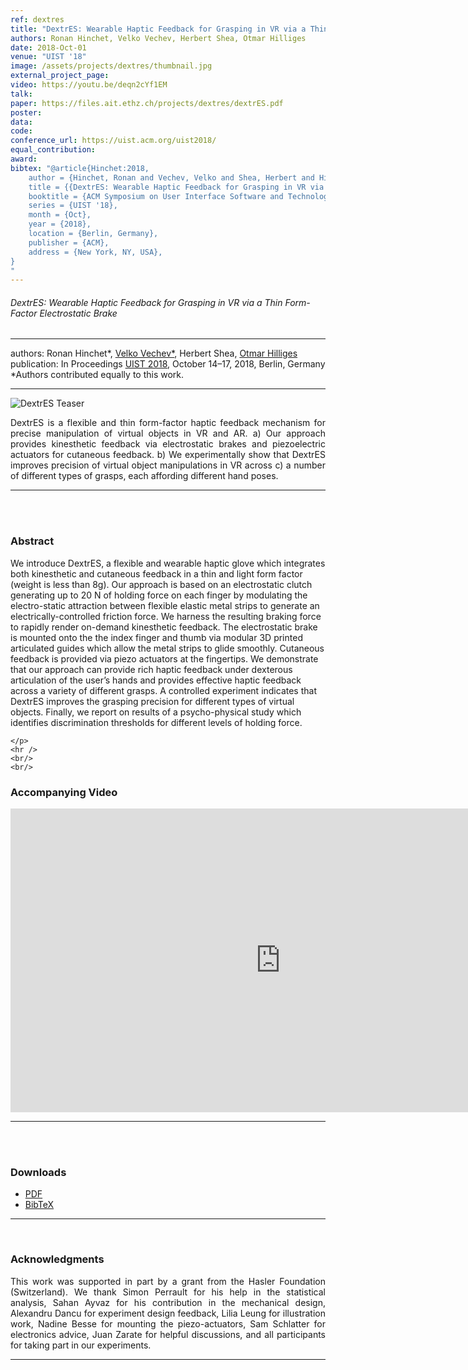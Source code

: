```yaml
---
ref: dextres
title: "DextrES: Wearable Haptic Feedback for Grasping in VR via a Thin Form-Factor Electrostatic Brake"
authors: Ronan Hinchet, Velko Vechev, Herbert Shea, Otmar Hilliges
date: 2018-Oct-01
venue: "UIST '18"
image: /assets/projects/dextres/thumbnail.jpg
external_project_page: 
video: https://youtu.be/deqn2cYf1EM
talk: 
paper: https://files.ait.ethz.ch/projects/dextres/dextrES.pdf
poster: 
data: 
code: 
conference_url: https://uist.acm.org/uist2018/
equal_contribution: 
award: 
bibtex: "@article{Hinchet:2018,
	author = {Hinchet, Ronan and Vechev, Velko and Shea, Herbert and Hilliges, Otmar},
	title = {{DextrES: Wearable Haptic Feedback for Grasping in VR via a Thin Form-Factor Electrostatic Brake}},
	booktitle = {ACM Symposium on User Interface Software and Technologies (UIST)},
	series = {UIST '18},
	month = {Oct},
	year = {2018},
	location = {Berlin, Germany},
	publisher = {ACM},
	address = {New York, NY, USA},
}
"
---
```


<h6> DextrES: Wearable Haptic Feedback for Grasping in VR via a Thin Form-Factor Electrostatic Brake</h6>
<hr />

<div class="fullcol">
    <div class="teaser-info-projectpage">
            <span class="normalcap">authors:</span>
            <span class="authorcap">
                <nobr>Ronan Hinchet*, </nobr>
                <nobr><a href="/people/vechev/" title="Velko Vechev">Velko Vechev*</a>, </nobr>
                <nobr>Herbert Shea, </nobr>
                <nobr><a href="/people/hilliges/" title="Otmar Hilliges">Otmar Hilliges</a> </nobr>
            </span>
            <br/>
            <span class="normalcap"><nobr>publication: </nobr></span>
            <span class="authorcap">
                <nobr>In Proceedings</nobr> <a class="a-text-ext" href="https://uist.acm.org/uist2018/" title="UIST">UIST 2018</a>, October 14–17, 2018, Berlin, Germany</a><br/>
                 *Authors contributed equally to this work.
            </span>
        <hr />
    </div>
</div>

<div class="fullcol">
    <img class="fullcol" src="<?php ait_root_dir();?>projects/2018/dextres/teaser.jpg" alt="DextrES Teaser" />
    <div class="fullcol">
        <p align="justify">
            <span class="figurecap">
            DextrES is a flexible and thin form-factor haptic feedback mechanism for precise manipulation of virtual objects in VR and AR. a) Our approach provides kinesthetic feedback via electrostatic brakes and piezoelectric actuators for cutaneous feedback. b) We experimentally show that DextrES improves precision of virtual object manipulations in VR across c) a number of different types of grasps, each affording different hand poses.
            </span>
        </p>
        <hr />
        <br/>
        <br/>
    </div>
</div>

<div class="fullcol">
    <h3>Abstract</h3>
    <p align="justify">
    
We introduce DextrES, a flexible and wearable haptic glove which integrates both kinesthetic and cutaneous feedback in a thin and light form factor (weight is less than 8g). Our approach is based on an electrostatic clutch generating up to 20 N of holding force on each finger by modulating the electro-static attraction between flexible elastic metal strips to generate an electrically-controlled friction force. We harness the resulting braking force to rapidly render on-demand kinesthetic feedback. The electrostatic brake is mounted onto the the index finger and thumb via modular 3D printed articulated guides which allow the metal strips to glide smoothly. Cutaneous feedback is provided via piezo actuators at the fingertips. We demonstrate that our approach can provide rich haptic feedback under dexterous articulation of the user’s hands and provides effective haptic feedback across a variety of different grasps. A controlled experiment indicates that DextrES improves the grasping precision for different types of virtual objects. Finally, we report on results of a psycho-physical study which identifies discrimination thresholds for different levels of holding force.


    </p>
    <hr />
    <br/>
    <br/>
</div>

<div class="fullcol">
<h3>Accompanying Video</h3>
    <div class="video" align="center">
        <iframe width="864" height="486" src="https://www.youtube.com/embed/deqn2cYf1EM?rel=0" frameborder="0" allow="autoplay; encrypted-media" allowfullscreen></iframe>
    </div>
    <hr />
    <br/>
    <br/>
</div>

<div class="fullcol">
 <h3>Downloads</h3>
    <ul class="linklist">
            <li class="a-pdf"><a target="_blank" title="PDF" href="<?php ait_root_dir();?>projects/2018/dextres/downloads/dextrES.pdf">PDF</a></li>
             <li class="a-bib"><a target="_blank" title="BibTex" href="<?php ait_root_dir();?>projects/2018/dextres/downloads/hinchet2018.bib">BibTeX</a></li>
    </ul>
    <hr />
    <br/>
<!-- <br/> TBA <br/> -->
</div>

<!--
<div class="fullcol">
<h3>bibtex</h3>
    To be released.
    <div class="bibtex">
    </div>
    <hr />
    <br/>
    <br/>
</div>
-->

<!--
<div class="fullcol">
    <h3>additional results</h3>
    <br/>
    <img class="halfcol" src="<?php ait_root_dir();?>projects/2016/deformables/bar_small.png" alt="Teaser-Picture" />
    <img class="halfcol" src="<?php ait_root_dir();?>projects/2016/deformables/organ_stacked_small.png" alt="Teaser-Picture" />
    <div class="halfcol">
        <p align="justify">
            <span class="figurecap">
                Top row: schematic sensor routings obtained using our tool with automatic sensor refinement.
                Middle row: fabricated device.
                Bottom row: Ground truth (gray) vs. reconstruction (orange). Insets show error on a heat map scale, with maximum error (white) at 22 mm (darker is better).
            </span>
        </p>
    </div>
    <div class="halfcol">
        <p align="justify">
            <span class="figurecap">
                Two example deformations of the organ pipe model designed with our method. Ground truth (gray) vs. reconstruction (orange).
            </span>
        </p>
    </div>
</div>
-->




<!-- This section is optional -->
<!--
<div class="fullcol">
    <h3>external links</h3>
    <p align="justify">
        <ul class="linklist">
        <li class="a-ext"><a target="_blank" title="link1" href="your_link_here">Your link here</a></li>
    </ul>
    </p>
    <hr />
    <br/>
    <br/>
</div>
-->

<div class="fullcol">
    <h3>Acknowledgments</h3>
    <p align="justify">
This work was supported in part by a grant from the Hasler Foundation (Switzerland). We thank Simon Perrault for his help in the statistical analysis, Sahan Ayvaz for his contribution in the mechanical design, Alexandru Dancu for experiment design feedback, Lilia Leung for illustration work, Nadine Besse for mounting the piezo-actuators, Sam Schlatter for electronics advice, Juan Zarate for helpful discussions, and all participants for taking part in our experiments.
    </p>
    <hr />
    <br/>
    <br/>
</div>


